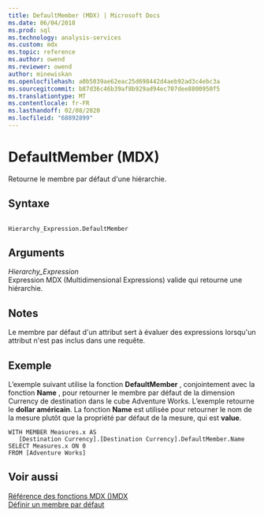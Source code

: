 ```yaml
---
title: DefaultMember (MDX) | Microsoft Docs
ms.date: 06/04/2018
ms.prod: sql
ms.technology: analysis-services
ms.custom: mdx
ms.topic: reference
ms.author: owend
ms.reviewer: owend
author: minewiskan
ms.openlocfilehash: a0b5039ae62eac25d698442d4aeb92ad3c4ebc3a
ms.sourcegitcommit: b87d36c46b39af8b929ad94ec707dee8800950f5
ms.translationtype: MT
ms.contentlocale: fr-FR
ms.lasthandoff: 02/08/2020
ms.locfileid: "68892899"
---
```

# <a name="defaultmember-mdx"></a>DefaultMember (MDX)


  Retourne le membre par défaut d'une hiérarchie.  
  
## <a name="syntax"></a>Syntaxe  
  
```  
  
Hierarchy_Expression.DefaultMember  
```  
  
## <a name="arguments"></a>Arguments  
 *Hierarchy_Expression*  
 Expression MDX (Multidimensional Expressions) valide qui retourne une hiérarchie.  
  
## <a name="remarks"></a>Notes  
 Le membre par défaut d'un attribut sert à évaluer des expressions lorsqu'un attribut n'est pas inclus dans une requête.  
  
## <a name="example"></a>Exemple  
 L’exemple suivant utilise la fonction **DefaultMember** , conjointement avec la fonction **Name** , pour retourner le membre par défaut de la dimension Currency de destination dans le cube Adventure Works. L’exemple retourne le **dollar américain**. La fonction **Name** est utilisée pour retourner le nom de la mesure plutôt que la propriété par défaut de la mesure, qui est **value**.  
  
```  
WITH MEMBER Measures.x AS   
   [Destination Currency].[Destination Currency].DefaultMember.Name  
SELECT Measures.x ON 0  
FROM [Adventure Works]  
```  
  
## <a name="see-also"></a>Voir aussi  
 [Référence des fonctions MDX &#40;&#41;MDX](../mdx/mdx-function-reference-mdx.md)   
 [Définir un membre par défaut](https://docs.microsoft.com/analysis-services/multidimensional-models/attribute-properties-define-a-default-member)  
  
  
